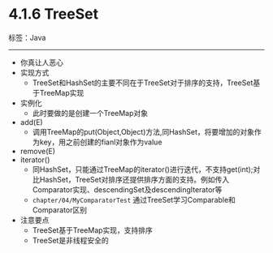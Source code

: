 # 4.1.6 TreeSet

标签：Java

---

- 你真让人恶心
- 实现方式
	- TreeSet和HashSet的主要不同在于TreeSet对于排序的支持，TreeSet基于TreeMap实现
- 实例化
	- 此时要做的是创建一个TreeMap对象
- add(E)
	- 调用TreeMap的put(Object,Object)方法,同HashSet，将要增加的对象作为key，用之前创建的fianl对象作为value
- remove(E)
- iterator()
	- 同HashSet，只能通过TreeMap的iterator()进行迭代，不支持get(int);对比HashSet，TreeSet对排序还提供排序方面的支持。例如传入Comparator实现、descendingSet及descendingIterator等
	- `chapter/04/MyComparatorTest` 通过TreeSet学习Comparable和Comparator区别
- 注意要点
	- TreeSet基于TreeMap实现，支持排序
	- TreeSet是非线程安全的